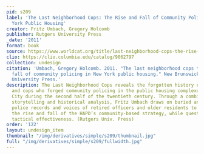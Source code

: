 ```yaml
---
pid: s209
label: 'The Last Neighborhood Cops: The Rise and Fall of Community Policing in New
  York Public Housing'
creator: Fritz Umbach, Gregory Holcomb
publisher: Rutgers University Press
_date: '2011'
format: book
source: https://www.worldcat.org/title/last-neighborhood-cops-the-rise-and-fall-of-community-policing-in-new-york-public-housing/oclc/929351018
clio: https://clio.columbia.edu/catalog/9062797
collection: undesign
citation: 'Umbach, Gregory Holcomb. 2011. "The last neighborhood cops the rise and
  fall of community policing in New York public housing." New Brunswick, N.J.: Rutgers
  University Press.'
description: The Last Neighborhood Cops reveals the forgotten history of the residents
  and cops who forged community policing in the public housing complexes of New York
  City during the second half of the twentieth century. Through a combination of poignant
  storytelling and historical analysis, Fritz Umbach draws on buried and confidential
  police records and voices of retired officers and older residents to help explore
  the rise and fall of the HAPD’s community-based strategy, while questioning its
  tactical effectiveness. (Rutgers Univ. Press)
order: '122'
layout: undesign_item
thumbnail: "/img/derivatives/simple/s209/thumbnail.jpg"
full: "/img/derivatives/simple/s209/fullwidth.jpg"
---
```

